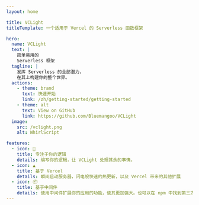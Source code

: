 ```yaml
---
layout: home

title: VCLight
titleTemplate: 一个适用于 Vercel 的 Serverless 函数框架

hero:
  name: VCLight
  text: |
    简单易用的
    Serverless 框架
  tagline: |
    发挥 Serverless 的全部潜力，
    在其上构建你的整个世界。
  actions:
    - theme: brand
      text: 快速开始
      link: /zh/getting-started/getting-started
    - theme: alt
      text: View on GitHub
      link: https://github.com/Bluemangoo/VCLight
  image:
    src: /vclight.png
    alt: WhirlScript

features:
  - icon: 📝
    title: 专注于你的逻辑
    details: 编写你的逻辑，让 VCLight 处理其余的事情。
  - icon: ▲
    title: 基于 Vercel
    details: 瞬间启动服务器，闪电般快速的热更新，以及 Vercel 带来的其他扩展
  - icon: 📦
    title: 基于中间件
    details: 使用中间件扩展你的应用的功能，使其更加强大。也可以在 npm 中找到第三方模块。
---
```


<style>
:root {
  --vp-home-hero-name-color: transparent;
  --vp-home-hero-name-background: -webkit-linear-gradient(120deg, #FFCC00 30%, #FFFF00);

  --vp-home-hero-image-background-image: linear-gradient(-45deg, #FFCC00 50%, #FFFF00 50%);
  --vp-home-hero-image-filter: blur(44px);
}

@media (min-width: 640px) {
  :root {
    --vp-home-hero-image-filter: blur(56px);
  }
}

@media (min-width: 960px) {
  :root {
    --vp-home-hero-image-filter: blur(68px);
  }
}
</style>
